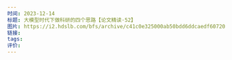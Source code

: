 ```yaml
---
时间: 2023-12-14
标题: 大模型时代下做科研的四个思路【论文精读·52】
图片: https://i2.hdslb.com/bfs/archive/c41c0e325000ab50bdd6ddcaedf607201c1f13bc.jpg@518w_290h_1c_!web-video-share-cover.webp
链接: 
tags: 
评价:
---
```




